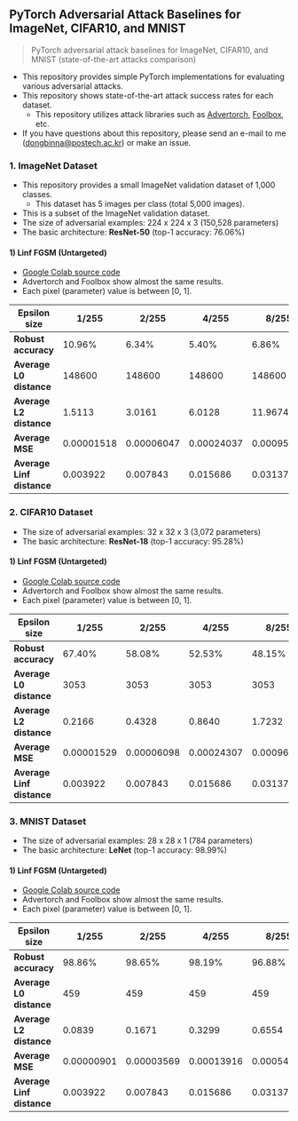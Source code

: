 ## PyTorch Adversarial Attack Baselines for ImageNet, CIFAR10, and MNIST

> PyTorch adversarial attack baselines for ImageNet, CIFAR10, and MNIST (state-of-the-art attacks comparison)

* This repository provides simple PyTorch implementations for evaluating various adversarial attacks. 
* This repository shows state-of-the-art attack success rates for each dataset.
    * This repository utilizes attack libraries such as [Advertorch](https://github.com/BorealisAI/advertorch), [Foolbox](https://github.com/BorealisAI/advertorch), etc.
* If you have questions about this repository, please send an e-mail to me (dongbinna@postech.ac.kr) or make an issue.

### 1. ImageNet Dataset

* This repository provides a small ImageNet validation dataset of 1,000 classes.
    * This dataset has 5 images per class (total 5,000 images).
* This is a subset of the ImageNet validation dataset.
* The size of adversarial examples: 224 x 224 x 3 (150,528 parameters)
* The basic architecture: <b>ResNet-50</b> (top-1 accuracy: 76.06%)

#### 1) Linf FGSM (Untargeted)

* [Google Colab source code](/PyTorch_FGSM_Adversarial_Attack_using_ImageNet_Images.ipynb)
* Advertorch and Foolbox show almost the same results.
* Each pixel (parameter) value is between \[0, 1\].

|Epsilon size|1/255|2/255|4/255|8/255|16/255|32/255|
|-----------------|---|---|---|---|---|---|
|<b>Robust accuracy</b>|10.96%|6.34%|5.40%|6.86%|8.98%|7.36%|
|<b>Average L0 distance</b>|148600|148600|148600|148600|148600|148600|
|<b>Average L2 distance</b>|1.5113|3.0161|6.0128|11.9674|23.7250|46.5814|
|<b>Average MSE</b>|0.00001518|0.00006047|0.00024037|0.00095245|0.00374475|0.01444550|
|<b>Average Linf distance</b>|0.003922|0.007843|0.015686|0.031373|0.062745|0.125490|

### 2. CIFAR10 Dataset

* The size of adversarial examples: 32 x 32 x 3 (3,072 parameters)
* The basic architecture: <b>ResNet-18</b> (top-1 accuracy: 95.28%)

#### 1) Linf FGSM (Untargeted)

* [Google Colab source code](/PyTorch_FGSM_Adversarial_Attack_using_CIFAR10_Images.ipynb)
* Advertorch and Foolbox show almost the same results.
* Each pixel (parameter) value is between \[0, 1\].

|Epsilon size|1/255|2/255|4/255|8/255|16/255|32/255|
|-----------------|---|---|---|---|---|---|
|<b>Robust accuracy</b>|67.40%|58.08%|52.53%|48.15%|35.29%|16.74%|
|<b>Average L0 distance</b>|3053|3053|3053|3053|3053|3053|
|<b>Average L2 distance</b>|0.2166|0.4328|0.8640|1.7232|3.4283|6.7710|
|<b>Average MSE</b>|0.00001529|0.00006098|0.00024307|0.00096716|0.00382864|0.01494123|
|<b>Average Linf distance</b>|0.003922|0.007843|0.015686|0.031373|0.062745|0.125490|

### 3. MNIST Dataset

* The size of adversarial examples: 28 x 28 x 1 (784 parameters)
* The basic architecture: <b>LeNet</b> (top-1 accuracy: 98.99%)

#### 1) Linf FGSM (Untargeted)

* [Google Colab source code](/PyTorch_FGSM_Adversarial_Attack_using_MNIST_Images.ipynb)
* Advertorch and Foolbox show almost the same results.
* Each pixel (parameter) value is between \[0, 1\].

|Epsilon size|1/255|2/255|4/255|8/255|16/255|32/255|
|-----------------|---|---|---|---|---|---|
|<b>Robust accuracy</b>|98.86%|98.65%|98.19%|96.88%|91.80%|61.40%|
|<b>Average L0 distance</b>|459|459|459|459|459|459|
|<b>Average L2 distance</b>|0.0839|0.1671|0.3299|0.6554|1.3049|2.5937|
|<b>Average MSE</b>|0.00000901|0.00003569|0.00013916|0.00054924|0.00217703|0.00860155|
|<b>Average Linf distance</b>|0.003922|0.007843|0.015686|0.031373|0.062745|0.125490|
